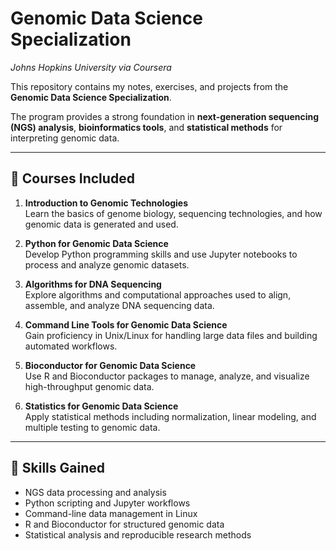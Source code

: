 # Genomic Data Science Specialization  
*Johns Hopkins University via Coursera*  

This repository contains my notes, exercises, and projects from the **Genomic Data Science Specialization**.  

The program provides a strong foundation in **next-generation sequencing (NGS) analysis**, **bioinformatics tools**, and **statistical methods** for interpreting genomic data.  

---

## 📘 Courses Included

1. **Introduction to Genomic Technologies**  
   Learn the basics of genome biology, sequencing technologies, and how genomic data is generated and used.  

2. **Python for Genomic Data Science**  
   Develop Python programming skills and use Jupyter notebooks to process and analyze genomic datasets.  

3. **Algorithms for DNA Sequencing**  
   Explore algorithms and computational approaches used to align, assemble, and analyze DNA sequencing data.  

4. **Command Line Tools for Genomic Data Science**  
   Gain proficiency in Unix/Linux for handling large data files and building automated workflows.  

5. **Bioconductor for Genomic Data Science**  
   Use R and Bioconductor packages to manage, analyze, and visualize high-throughput genomic data.  

6. **Statistics for Genomic Data Science**  
   Apply statistical methods including normalization, linear modeling, and multiple testing to genomic data.  

---

## 🎯 Skills Gained

- NGS data processing and analysis  
- Python scripting and Jupyter workflows  
- Command-line data management in Linux  
- R and Bioconductor for structured genomic data  
- Statistical analysis and reproducible research methods  
